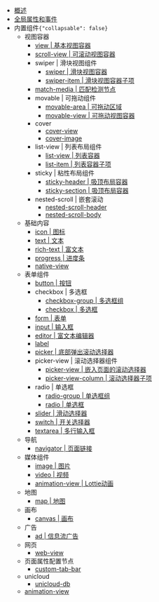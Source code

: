 * [概述](README.md)
* [全局属性和事件](common.md)
* 内置组件```{"collapsable": false}```
  * 视图容器
    * [view | 基本视图容器](view.md)
    * [scroll-view | 可滚动视图容器](scroll-view.md)
    * swiper | 滑块视图组件
      * [swiper | 滑块视图容器](swiper.md)
      * [swiper-item | 滑块视图容器子项](swiper-item.md)
    * [match-media | 匹配检测节点](match-media.md)
    * movable | 可拖动组件
      * [movable-area | 可拖动区域](movable-area.md)
      * [movable-view | 可拖动视图容器](movable-view.md)
    * cover
      * [cover-view](cover-view.md)
      * [cover-image](cover-image.md)
    * list-view | 列表布局组件
      * [list-view | 列表容器](list-view.md)
      * [list-item | 列表容器子项](list-item.md)
    * sticky | 粘性布局组件
      * [sticky-header | 吸顶布局容器](sticky-header.md)
      * [sticky-section | 吸顶布局容器](sticky-section.md)
    * nested-scroll | 嵌套滚动
      * [nested-scroll-header](nested-scroll-header.md)
      * [nested-scroll-body](nested-scroll-body.md)
  * 基础内容
    * [icon | 图标](icon.md)
    * [text | 文本](text.md)
    * [rich-text | 富文本](rich-text.md)
    * [progress | 进度条](progress.md)
    * [native-view](native-view.md)
  * 表单组件
    * [button | 按钮](button.md)
    * checkbox | 多选框
      * [checkbox-group | 多选框组](checkbox-group.md)
      * [checkbox | 多选框](checkbox.md)
    * [form | 表单](form.md)
    * [input | 输入框](input.md)
    * [editor | 富文本编辑器](editor.md)
    * [label](label.md)
    * [picker | 底部弹出滚动选择器](picker.md)
    * picker-view | 滚动选择器组件
      * [picker-view | 嵌入页面的滚动选择器](picker-view.md)
      * [picker-view-column | 滚动选择器子项](picker-view-column.md)
    * radio | 单选框
      * [radio-group | 单选框组](radio-group.md)
      * [radio | 单选框](radio.md)
    * [slider | 滑动选择器](slider.md)
    * [switch | 开关选择器](switch.md)
    * [textarea | 多行输入框](textarea.md)
  * 导航
    * [navigator | 页面链接](navigator.md)
  * 媒体组件
    * [image | 图片](image.md)
    * [video | 视频](video.md)
    * [animation-view | Lottie动画](animation-view.md)
  * 地图
    * [map | 地图](map.md)
  * 画布
    * [canvas | 画布](canvas.md)
  * 广告
    * [ad | 信息流广告](ad.md)
  * 网页
    * [web-view](web-view.md)
  * 页面属性配置节点
    * [custom-tab-bar](custom-tab-bar.md)
  * unicloud
    * [unicloud-db](unicloud-db.md)
  * [animation-view](animation-view.md)
